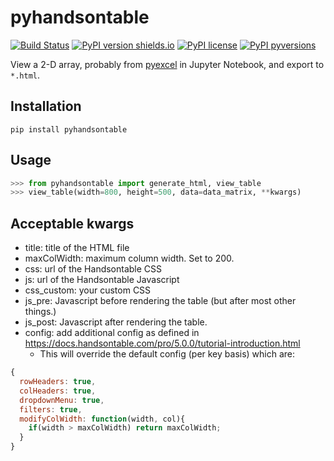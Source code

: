 # pyhandsontable

[![Build Status](https://travis-ci.org/patarapolw/pyhandsontable.svg?branch=master)](https://travis-ci.org/patarapolw/pyhandsontable)
[![PyPI version shields.io](https://img.shields.io/pypi/v/pyhandsontable.svg)](https://pypi.python.org/pypi/pyhandsontable/)
[![PyPI license](https://img.shields.io/pypi/l/pyhandsontable.svg)](https://pypi.python.org/pypi/pyhandsontable/)
[![PyPI pyversions](https://img.shields.io/pypi/pyversions/pyhandsontable.svg)](https://pypi.python.org/pypi/pyhandsontable/)

View a 2-D array, probably from [pyexcel](https://github.com/pyexcel/pyexcel) in Jupyter Notebook, and export to `*.html`.

## Installation

```commandline
pip install pyhandsontable
```

## Usage

```python
>>> from pyhandsontable import generate_html, view_table
>>> view_table(width=800, height=500, data=data_matrix, **kwargs)
```

## Acceptable kwargs

- title: title of the HTML file
- maxColWidth: maximum column width. Set to 200.
- css: url of the Handsontable CSS
- js: url of the Handsontable Javascript
- css_custom: your custom CSS
- js_pre: Javascript before rendering the table (but after most other things.)
- js_post: Javascript after rendering the table.
- config: add additional config as defined in https://docs.handsontable.com/pro/5.0.0/tutorial-introduction.html
  - This will override the default config (per key basis) which are:
  
```javascript
{
  rowHeaders: true,
  colHeaders: true,
  dropdownMenu: true,
  filters: true,
  modifyColWidth: function(width, col){
    if(width > maxColWidth) return maxColWidth;
  }
}
```
